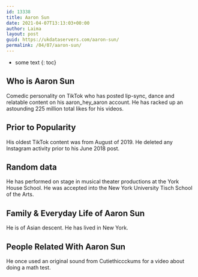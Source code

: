 ```yaml
---
id: 13338
title: Aaron Sun
date: 2021-04-07T13:13:03+00:00
author: Laima
layout: post
guid: https://ukdataservers.com/aaron-sun/
permalink: /04/07/aaron-sun/
---
```


* some text
{: toc}


## Who is Aaron Sun
                  
                  
                  
Comedic personality on TikTok who has posted lip-sync, dance and relatable content on his aaron_hey_aaron account. He has racked up an astounding 225 million total likes for his videos. 
                  
              
            
              
            
                
                
                
## Prior to Popularity
                  
                  
                  
His oldest TikTok content was from August of 2019. He deleted any Instagram activity prior to his June 2018 post.
                  
              
            
              
            
                
                
                
## Random data
                  
                  
                  
He has performed on stage in musical theater productions at the York House School. He was accepted into the New York University Tisch School of the Arts.
                  
              
            
              
            
                
                
                
## Family & Everyday Life of Aaron Sun
                  
                  
                  
He is of Asian descent. He has lived in New York. 
                  
              
            
              
            
                
                
                
## People Related With Aaron Sun
                  
                  
                  
He once used an original sound from Cutiethiccckums for a video about doing a math test.
                  
              
            
              
            
                
              
            
              
              
            
            
              
            
          
          
          